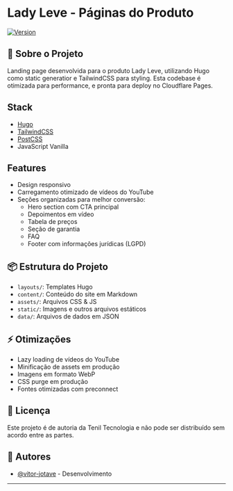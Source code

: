 # Lady Leve - Páginas do Produto

[![Version](https://img.shields.io/badge/version-1.0.0-green.svg?cacheSeconds=2592000)](/)

## 📝 Sobre o Projeto

Landing page desenvolvida para o produto Lady Leve, utilizando Hugo como static generatior e TailwindCSS para styling. Esta codebase é otimizada para performance, e pronta para deploy no Cloudflare Pages.

## Stack

- [Hugo](https://gohugo.io/)
- [TailwindCSS](https://tailwindcss.com/)
- [PostCSS](https://postcss.org/)
- JavaScript Vanilla

## Features

- Design responsivo
- Carregamento otimizado de vídeos do YouTube
- Seções organizadas para melhor conversão:
  - Hero section com CTA principal
  - Depoimentos em vídeo
  - Tabela de preços
  - Seção de garantia
  - FAQ
  - Footer com informações jurídicas (LGPD)

## 📦 Estrutura do Projeto

- `layouts/`: Templates Hugo
- `content/`: Conteúdo do site em Markdown
- `assets/`: Arquivos CSS & JS
- `static/`: Imagens e outros arquivos estáticos
- `data/`: Arquivos de dados em JSON

## ⚡ Otimizações

- Lazy loading de vídeos do YouTube
- Minificação de assets em produção
- Imagens em formato WebP
- CSS purge em produção
- Fontes otimizadas com preconnect

## 📄 Licença

Este projeto é de autoria da Tenil Tecnologia e não pode ser distribuído sem acordo entre as partes.

## 👥 Autores

- [@vitor-jotave](https://github.com/vitor-jotave) - Desenvolvimento

---
